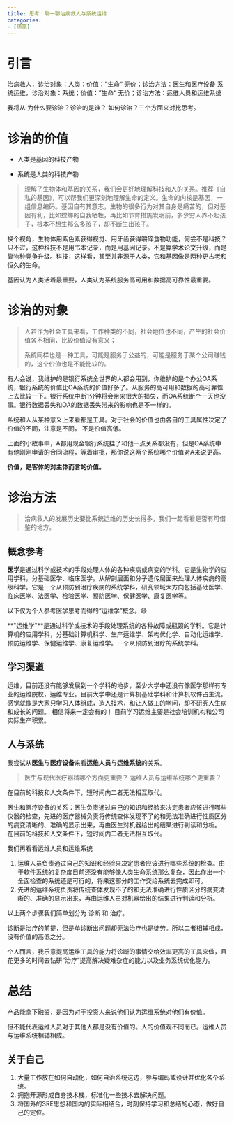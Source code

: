 ```yaml
---
title: 思考：聊一聊治病救人与系统运维
categories:
- [随笔]
---
```


# 引言

治病救人，诊治对象：人类；价值：”生命“ 无价；诊治方法：医生和医疗设备
系统运维，诊治对象：系统；价值：”生命“ 无价；诊治方法：运维人员和运维系统

我将从 为什么要诊治？诊治的是谁？ 如何诊治？三个方面来对比思考。

# 诊治的价值

- 人类是基因的科技产物

- 系统是人类的科技产物

> 理解了生物体和基因的关系，我们会更好地理解科技和人的关系。推荐《自私的基因》，可以帮我们更深刻地理解生命的定义。生命的内核是基因，一组信息编码。基因自有其意志，生物的很多行为对其自身是痛苦的，但对基因有利，比如螳螂的自我牺牲，再比如节育措施发明前，多少穷人养不起孩子，根本不想生那么多孩子，却不断生出孩子。

换个视角，生物体用紫色素获得视觉、用牙齿获得嚼碎食物功能，何尝不是科技？只不过，这种科技不是用书本记录，而是用基因记录。不是靠学术论文升级，而是靠物种竞争升级。科技，这样看，甚至并非源于人类，它和基因像是两种更古老和恒久的生命。

基因认为人类活着最重要，人类认为系统服务高可用和数据高可靠性最重要。

# 诊治的对象

> 人若作为社会工具来看，工作种类的不同，社会地位也不同，产生的社会价值各不相同，比较价值没有意义；
>
> 系统同样也是一种工具，可能是服务于公益的，可能是服务于某个公司赚钱的，这个价值也是不能比较的。

有人会说，我维护的是银行系统全世界的人都会用到，你维护的是个办公OA系统，银行系统的价值比OA系统的价值好多了。从服务的高可用和数据的高可靠性上去比较一下。银行系统中断1分钟将会带来很大的损失，而OA系统断个一天也没事。银行数据丢失和OA的数据丢失带来的影响也是不一样的。

系统和人从某种意义上来看都是工具。对于社会的价值也由各自的工具属性决定了价值的不同，注意是不同， 不是价值高低。

上面的小故事中，A都用现金银行系统挂了和他一点关系都没有，但是OA系统中有他刚刚申请的合同流程，等着审批，那你说这两个系统哪个价值对A来说更高。

**价值，是客体的对主体而言的价值。**

# 诊治方法

> 治病救人的发展历史要比系统运维的历史长得多，我们一起看看是否有可借鉴的地方。

## 概念参考

**医学**是通过科学或技术的手段处理人体的各种疾病或病变的学科。它是生物学的应用学科，分基础医学、临床医学。从解剖层面和分子遗传层面来处理人体疾病的高级科学。它是一个从预防到治疗疾病的系统学科，研究领域大方向包括基础医学、临床医学、法医学、检验医学、预防医学、保健医学、康复医学等。

以下仅为个人参考医学思考而得的“运维学”概念。😄

**"运维学"**是通过科学或技术的手段处理系统的各种故障或瓶颈的学科。它是计算机的应用学科，分基础计算机科学、生产运维学、架构优化学、自动化运维学、预防运维学、保健运维学、康复运维学。一个从预防到治疗的系统学科。

## 学习渠道

运维，目前还没有能够发展到一个学科的地步，至少大学中还没有像医学那样有专业的运维院校，运维专业。目前大学中还是计算机基础学科和计算机软件占主流。感觉就像是大家只学习人体组成，造人技术，和让人做工的学问，却不研究人生病和成长的问题。
相信将来一定会有的！
目前学习运维主要是社会培训机构和公司实际生产积累。

## 人与系统

我尝试从**医生**与**医疗设备**来看**运维人员**与**运维系统**的关系。

> 医生与现代医疗器械哪个方面更重要？
> 运维人员与运维系统哪个更重要？

在目前的科技和人文条件下，短时间内二者无法相互取代。

医生和医疗设备的关系：医生负责通过自己的知识和经验来决定患者应该进行哪些仪器的检查，先进的医疗器械负责将传统查体发现不了的和无法准确进行性质区分的病变清晰的、准确的显示出来，再由医生对机器给出的结果进行判读和分析。
在目前的科技和人文条件下，短时间内二者无法相互取代。

我们再看看运维人员和运维系统

1. 运维人员负责通过自己的知识和经验来决定患者应该进行哪些系统的检查。由于软件系统的复杂度目前还没有能够像人类生命系统那么复杂，因此作出一个全面检查的系统还是可行的，将来这部分的工作交给系统去完成即可。
2. 先进的运维系统负责将传统查体发现不了的和无法准确进行性质区分的病变清晰的、准确的显示出来，再由运维人员对机器给出的结果进行判读和分析。

以上两个步骤我们简单划分为 诊断 和 治疗。

诊断是治疗的前提，但是单诊断出问题却无法治疗也是徒劳。所以二者相辅相成，没有价值的高低之分。

个人而言，我乐意提高运维工具的能力将诊断的事情交给效率更高的工具来做，且花更多的时间去钻研“治疗”提高解决疑难杂症的能力以及业务系统优化能力。

# 总结

产品能拿下融资，是因为对于投资人来说他们认为运维系统对他们有价值。

但不能代表运维人员对于其他人都是没有价值的。人的价值观不同而已。运维人员与运维系统相辅相成。

## 关于自己

1. 大量工作放在如何自动化，如何自治系统这边，参与编码或设计并优化各个系统。
2. 拥抱开源形成自身技术栈，标准化一些技术去解决问题。
3. 将国外的SRE思想和国内的实际相结合，时刻保持学习和总结的心态，做好自己的定位。

